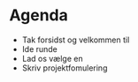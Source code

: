 # Agenda
- Tak forsidst og velkommen til
- Ide runde
- Lad os vælge en 
- Skriv projektfomulering 

